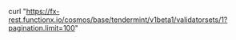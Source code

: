 curl "https://fx-rest.functionx.io/cosmos/base/tendermint/v1beta1/validatorsets/1?pagination.limit=100"
